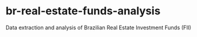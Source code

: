 # br-real-estate-funds-analysis
Data extraction and analysis of Brazilian Real Estate Investment Funds (FII)
